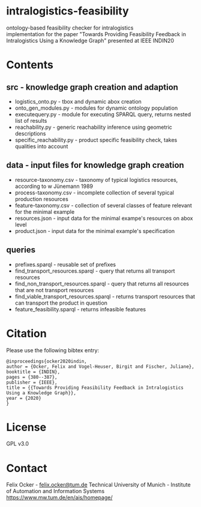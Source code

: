 # intralogistics-feasibility
ontology-based feasibility checker for intralogistics\
implementation for the paper "Towards Providing Feasibility Feedback in Intralogistics Using a Knowledge Graph" presented at IEEE INDIN20

# Contents
## src - knowledge graph creation and adaption
* logistics_onto.py - tbox and dynamic abox creation
* onto_gen_modules.py - modules for dynamic ontology population
* executequery.py - module for executing SPARQL query, returns nested list of results
* reachability.py - generic reachability inference using geometric descriptions
* specific_reachability.py - product specific feasibility check, takes qualities into account

## data - input files for knowledge graph creation
* resource-taxonomy.csv - taxonomy of typical logistics resources, according to w Jünemann 1989
* process-taxonomy.csv - incomplete collection of several typical production resources
* feature-taxonomy.csv - collection of several classes of feature relevant for the minimal example
* resources.json - input data for the minimal exampe's resources on abox level
* product.json - input data for the minimal example's specification 

## queries
* prefixes.sparql - reusable set of prefixes
* find_transport_resources.sparql - query that returns all transport resources
* find_non_transport_resources.sparql - query that returns all resources that are not transport resources
* find_viable_transport_resources.sparql - returns transport resources that can transport the product in question
* feature_feasibility.sparql - returns infeasible features

# Citation
Please use the following bibtex entry:
```
@inproceedings{ocker2020indin,
author = {Ocker, Felix and Vogel-Heuser, Birgit and Fischer, Juliane},
booktitle = {INDIN},
pages = {380--387},
publisher = {IEEE},
title = {{Towards Providing Feasibility Feedback in Intralogistics Using a Knowledge Graph}},
year = {2020}
}
```

# License
GPL v3.0

# Contact
Felix Ocker - [felix.ocker@tum.de](mailto:felix.ocker@tum.de)
Technical University of Munich - Institute of Automation and Information Systems <https://www.mw.tum.de/en/ais/homepage/>
